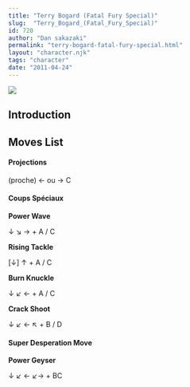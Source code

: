 ```yaml
---
title: "Terry Bogard (Fatal Fury Special)"
slug:  "Terry_Bogard_(Fatal_Fury_Special)"
id: 720
author: "Dan sakazaki"
permalink: "terry-bogard-fatal-fury-special.html"
layout: "character.njk"
tags: "character"
date: "2011-04-24"
---
```


![](/images/Ffspterry.PNG)  

## Introduction

## Moves List

#### Projections

(proche) ← ou → C

#### Coups Spéciaux

**Power Wave**

↓ ↘ → + A / C

**Rising Tackle**

\[↓\] ↑ + A / C

**Burn Knuckle**

↓ ↙ ← + A / C

**Crack Shoot**

↓ ↙ ← ↖ + B / D

#### Super Desperation Move

**Power Geyser**

↓ ↙ ← ↙→ + BC
